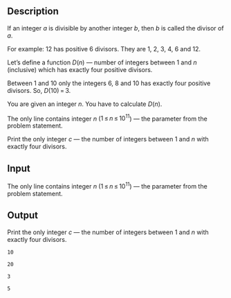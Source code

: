 ## Description

<div><p>If an integer <span class="tex-span"><i>a</i></span> is divisible by another integer <span class="tex-span"><i>b</i></span>, then <span class="tex-span"><i>b</i></span> is called the divisor of <span class="tex-span"><i>a</i></span>.</p><p>For example: <span class="tex-span">12</span> has positive <span class="tex-span">6</span> divisors. They are <span class="tex-span">1</span>, <span class="tex-span">2</span>, <span class="tex-span">3</span>, <span class="tex-span">4</span>, <span class="tex-span">6</span> and <span class="tex-span">12</span>.</p><p>Let’s define a function <span class="tex-span"><i>D</i>(<i>n</i>)</span> — number of integers between <span class="tex-span">1</span> and <span class="tex-span"><i>n</i></span> (inclusive) which has exactly four positive divisors.</p><p>Between <span class="tex-span">1</span> and <span class="tex-span">10</span> only the integers <span class="tex-span">6</span>, <span class="tex-span">8</span> and <span class="tex-span">10</span> has exactly four positive divisors. So, <span class="tex-span"><i>D</i>(10) = 3</span>.</p><p>You are given an integer <span class="tex-span"><i>n</i></span>. You have to calculate <span class="tex-span"><i>D</i>(<i>n</i>)</span>.</p></div><div class="input-specification"><p>The only line contains integer <span class="tex-span"><i>n</i></span> (<span class="tex-span">1 ≤ <i>n</i> ≤ 10<sup class="upper-index">11</sup></span>) — the parameter from the problem statement.</p></div><div class="output-specification"><p>Print the only integer <span class="tex-span"><i>c</i></span> — the number of integers between <span class="tex-span">1</span> and <span class="tex-span"><i>n</i></span> with exactly four divisors.</p></div>

## Input

<p>The only line contains integer <span class="tex-span"><i>n</i></span> (<span class="tex-span">1 ≤ <i>n</i> ≤ 10<sup class="upper-index">11</sup></span>) — the parameter from the problem statement.</p>

## Output

<p>Print the only integer <span class="tex-span"><i>c</i></span> — the number of integers between <span class="tex-span">1</span> and <span class="tex-span"><i>n</i></span> with exactly four divisors.</p>





```input1
10

```




```input2
20

```




```output1
3

```




```output2
5

```


